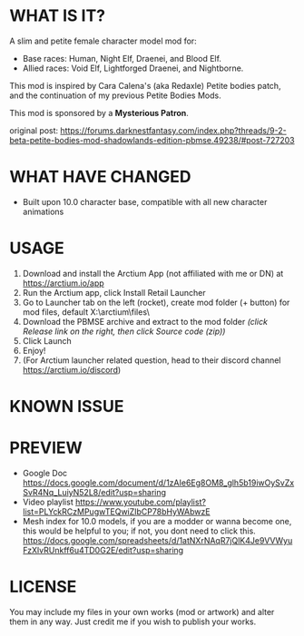 # WHAT IS IT?
A slim and petite female character model mod for:
* Base races: Human, Night Elf, Draenei, and Blood Elf.
* Allied races: Void Elf, Lightforged Draenei, and Nightborne.

This mod is inspired by Cara Calena's (aka Redaxle) Petite bodies patch, and the continuation of my previous Petite Bodies Mods.

This mod is sponsored by a __Mysterious Patron__.

original post: https://forums.darknestfantasy.com/index.php?threads/9-2-beta-petite-bodies-mod-shadowlands-edition-pbmse.49238/#post-727203


# WHAT HAVE CHANGED

* Built upon 10.0 character base, compatible with all new character animations

# USAGE

1. Download and install the Arctium App (not affiliated with me or DN) at https://arctium.io/app
2. Run the Arctium app, click Install Retail Launcher
3. Go to Launcher tab on the left (rocket), create mod folder (+ button) for mod files, default X:\arctium\files\
4. Download the PBMSE archive and extract to the mod folder _(click Release link on the right, then click Source code (zip))_
5. Click Launch
6. Enjoy!
7. (For Arctium launcher related question, head to their discord channel https://arctium.io/discord)

# KNOWN ISSUE

# PREVIEW
* Google Doc
https://docs.google.com/document/d/1zAIe6Eg8OM8_glh5b19iwOySvZxSvR4Nq_LuiyN52L8/edit?usp=sharing
* Video playlist
https://www.youtube.com/playlist?list=PLYckRCzMPugwTEQwiZIbCP78bHyWAbwzE
* Mesh index for 10.0 models, if you are a modder or wanna become one, this would be helpful to you; if not, you dont need to click this.
https://docs.google.com/spreadsheets/d/1atNXrNAqR7jQlK4Je9VVWyuFzXlvRUnkff6u4TD0G2E/edit?usp=sharing

# LICENSE
You may include my files in your own works (mod or artwork) and alter them in any way. Just credit me if you wish to publish your works.
